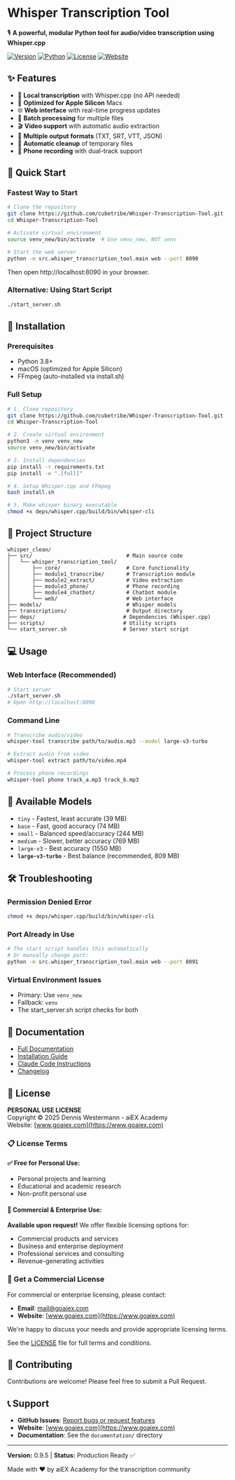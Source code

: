 # Whisper Transcription Tool

🎙️ **A powerful, modular Python tool for audio/video transcription using Whisper.cpp**

[![Version](https://img.shields.io/badge/version-0.9.5-blue.svg)](https://github.com/cubetribe/Whisper-Transcription-Tool)
[![Python](https://img.shields.io/badge/python-3.8%2B-green.svg)](https://www.python.org/)
[![License](https://img.shields.io/badge/license-Personal%20Use%20%7C%20Commercial%20on%20Request-orange.svg)](LICENSE)
[![Website](https://img.shields.io/badge/website-goaiex.com-orange.svg)](https://www.goaiex.com)

## ✨ Features

- 🚀 **Local transcription** with Whisper.cpp (no API needed)
- 🍎 **Optimized for Apple Silicon** Macs
- 🌐 **Web interface** with real-time progress updates
- 📁 **Batch processing** for multiple files
- 🎬 **Video support** with automatic audio extraction
- 📄 **Multiple output formats** (TXT, SRT, VTT, JSON)
- 🧹 **Automatic cleanup** of temporary files
- 🎯 **Phone recording** with dual-track support

## 🚀 Quick Start

### Fastest Way to Start
```bash
# Clone the repository
git clone https://github.com/cubetribe/Whisper-Transcription-Tool.git
cd Whisper-Transcription-Tool

# Activate virtual environment
source venv_new/bin/activate  # Use venv_new, NOT venv

# Start the web server
python -m src.whisper_transcription_tool.main web --port 8090
```

Then open http://localhost:8090 in your browser.

### Alternative: Using Start Script
```bash
./start_server.sh
```

## 🔧 Installation

### Prerequisites
- Python 3.8+
- macOS (optimized for Apple Silicon)
- FFmpeg (auto-installed via install.sh)

### Full Setup
```bash
# 1. Clone repository
git clone https://github.com/cubetribe/Whisper-Transcription-Tool.git
cd Whisper-Transcription-Tool

# 2. Create virtual environment
python3 -m venv venv_new
source venv_new/bin/activate

# 3. Install dependencies
pip install -r requirements.txt
pip install -e ".[full]"

# 4. Setup Whisper.cpp and FFmpeg
bash install.sh

# 5. Make whisper binary executable
chmod +x deps/whisper.cpp/build/bin/whisper-cli
```

## 📁 Project Structure

```
whisper_clean/
├── src/                              # Main source code
│   └── whisper_transcription_tool/
│       ├── core/                     # Core functionality
│       ├── module1_transcribe/       # Transcription module
│       ├── module2_extract/          # Video extraction
│       ├── module3_phone/            # Phone recording
│       ├── module4_chatbot/          # Chatbot module
│       └── web/                      # Web interface
├── models/                           # Whisper models
├── transcriptions/                   # Output directory
├── deps/                            # Dependencies (Whisper.cpp)
├── scripts/                         # Utility scripts
└── start_server.sh                  # Server start script
```

## 💻 Usage

### Web Interface (Recommended)
```bash
# Start server
./start_server.sh
# Open http://localhost:8090
```

### Command Line
```bash
# Transcribe audio/video
whisper-tool transcribe path/to/audio.mp3 --model large-v3-turbo

# Extract audio from video
whisper-tool extract path/to/video.mp4

# Process phone recordings
whisper-tool phone track_a.mp3 track_b.mp3
```

## 🎯 Available Models

- `tiny` - Fastest, least accurate (39 MB)
- `base` - Fast, good accuracy (74 MB)
- `small` - Balanced speed/accuracy (244 MB)
- `medium` - Slower, better accuracy (769 MB)
- `large-v3` - Best accuracy (1550 MB)
- **`large-v3-turbo`** - Best balance (recommended, 809 MB)

## 🛠️ Troubleshooting

### Permission Denied Error
```bash
chmod +x deps/whisper.cpp/build/bin/whisper-cli
```

### Port Already in Use
```bash
# The start script handles this automatically
# Or manually change port:
python -m src.whisper_transcription_tool.main web --port 8091
```

### Virtual Environment Issues
- Primary: Use `venv_new`
- Fallback: `venv`
- The start_server.sh script checks for both

## 📖 Documentation

- [Full Documentation](documentation/README.md)
- [Installation Guide](documentation/INSTALLATION.md)
- [Claude Code Instructions](CLAUDE.md)
- [Changelog](CHANGELOG.md)

## 🔐 License

**PERSONAL USE LICENSE**  
Copyright © 2025 Dennis Westermann - aiEX Academy  
Website: [www.goaiex.com](https://www.goaiex.com)

### 📋 License Terms

#### ✅ Free for Personal Use:
- Personal projects and learning
- Educational and academic research
- Non-profit personal use

#### 💼 Commercial & Enterprise Use:
**Available upon request!** We offer flexible licensing options for:
- Commercial products and services
- Business and enterprise deployment
- Professional services and consulting
- Revenue-generating activities

### 📧 Get a Commercial License

For commercial or enterprise licensing, please contact:
- **Email**: mail@goaiex.com
- **Website**: [www.goaiex.com](https://www.goaiex.com)

We're happy to discuss your needs and provide appropriate licensing terms.

See the [LICENSE](LICENSE) file for full terms and conditions.

## 🤝 Contributing

Contributions are welcome! Please feel free to submit a Pull Request.

## 📞 Support

- **GitHub Issues**: [Report bugs or request features](https://github.com/cubetribe/Whisper-Transcription-Tool/issues)
- **Website**: [www.goaiex.com](https://www.goaiex.com)
- **Documentation**: See the `documentation/` directory

---

**Version:** 0.9.5 | **Status:** Production Ready ✅

Made with ❤️ by aiEX Academy for the transcription community